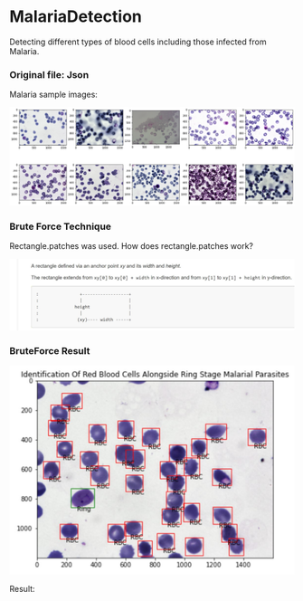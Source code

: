 # MalariaDetection
Detecting different types of blood cells including those infected from Malaria.

### Original file: Json

Malaria sample images:

<div align="left">
    <img src="https://github.com/ShikharGhimire/MalariaDetection/blob/main/Malaria%20screenshot.png" width="600px"</img> 
</div>

### Brute Force Technique

Rectangle.patches was used. How does rectangle.patches work?

<div align="left">
    <img src="https://github.com/ShikharGhimire/MalariaDetection/blob/main/rectangle.JPG" width="600px"</img> 
</div>

### BruteForce Result

<div align="left">
    <img src="https://github.com/ShikharGhimire/MalariaDetection/blob/main/malariabb.JPG" width="600px"</img> 
</div>

Result:


